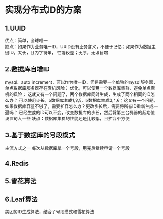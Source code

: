 # 实现分布式ID的方案
## 1.UUID
优点：简单，全球唯一  
缺点：如果作为业务唯一ID，UUID没有业务含义，不便于记忆；如果作为数据主键ID，太长，且为字符串， 性能较差；无序，无法自增
## 2.数据库自增ID
mysql，auto_increment，可以作为唯一ID，但是需要一个单独的mysql服务器，单点数据库服务器存在宕机风险；
优化，可以使用一个数据库集群，避免单点宕机的风险；
这就又有一个问题了，两个数据库同时生成，生成了两个相同的ID怎么办？
可以使用步长，a数据库生成1,3,5，b数据库生成2,4,6；这又有一个问题，如果数据库容量不够了，需要扩容怎么办？更改步长后，需要将所有ID重新生成一遍吗？
已经生成的ID可以不变，改变数据库的步长，然后将第三台机器的起始值设置的大一些
缺点：数据库集群的性能还是比较低，且扩容不方便
## 3.基于数据库的号段模式
主流方式之一
每次从数据库拿一个号段，用完后继续申请一个号段
## 4.Redis
## 5.雪花算法
## 6.Leaf算法
美团的ID生成算法，结合了号段模式和雪花算法
